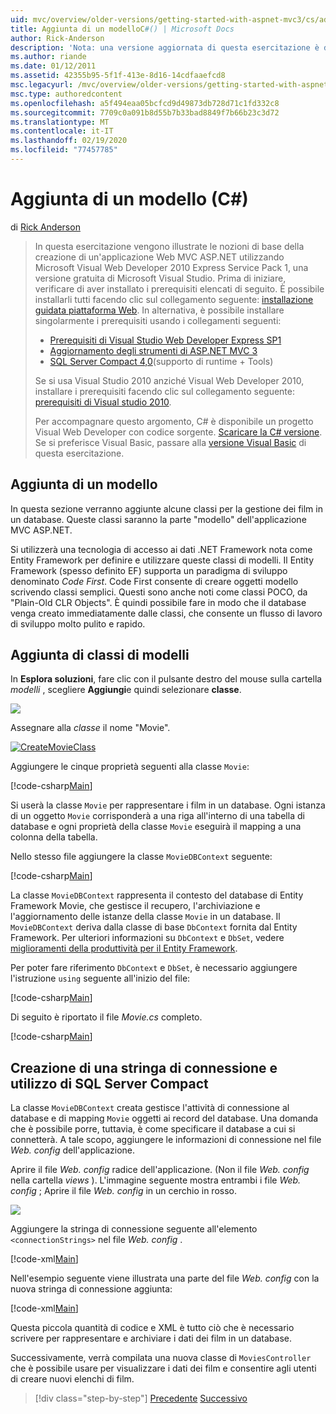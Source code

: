 ```yaml
---
uid: mvc/overview/older-versions/getting-started-with-aspnet-mvc3/cs/adding-a-model
title: Aggiunta di un modelloC#() | Microsoft Docs
author: Rick-Anderson
description: 'Nota: una versione aggiornata di questa esercitazione è disponibile qui che usa ASP.NET MVC 5 e Visual Studio 2013. È più sicuro, molto più semplice da seguire e demo...'
ms.author: riande
ms.date: 01/12/2011
ms.assetid: 42355b95-5f1f-413e-8d16-14cdfaaefcd8
msc.legacyurl: /mvc/overview/older-versions/getting-started-with-aspnet-mvc3/cs/adding-a-model
msc.type: authoredcontent
ms.openlocfilehash: a5f494eaa05bcfcd9d49873db728d71c1fd332c8
ms.sourcegitcommit: 7709c0a091b8d55b7b33bad8849f7b66b23c3d72
ms.translationtype: MT
ms.contentlocale: it-IT
ms.lasthandoff: 02/19/2020
ms.locfileid: "77457785"
---
```

# <a name="adding-a-model-c"></a>Aggiunta di un modello (C#)

di [Rick Anderson](https://twitter.com/RickAndMSFT)

> In questa esercitazione vengono illustrate le nozioni di base della creazione di un'applicazione Web MVC ASP.NET utilizzando Microsoft Visual Web Developer 2010 Express Service Pack 1, una versione gratuita di Microsoft Visual Studio. Prima di iniziare, verificare di aver installato i prerequisiti elencati di seguito. È possibile installarli tutti facendo clic sul collegamento seguente: [installazione guidata piattaforma Web](https://www.microsoft.com/web/gallery/install.aspx?appid=VWD2010SP1Pack). In alternativa, è possibile installare singolarmente i prerequisiti usando i collegamenti seguenti:
> 
> - [Prerequisiti di Visual Studio Web Developer Express SP1](https://www.microsoft.com/web/gallery/install.aspx?appid=VWD2010SP1Pack)
> - [Aggiornamento degli strumenti di ASP.NET MVC 3](https://www.microsoft.com/web/gallery/install.aspx?appsxml=&amp;appid=MVC3)
> - [SQL Server Compact 4,0](https://www.microsoft.com/web/gallery/install.aspx?appid=SQLCE;SQLCEVSTools_4_0)(supporto di runtime + Tools)
> 
> Se si usa Visual Studio 2010 anziché Visual Web Developer 2010, installare i prerequisiti facendo clic sul collegamento seguente: [prerequisiti di Visual studio 2010](https://www.microsoft.com/web/gallery/install.aspx?appsxml=&amp;appid=VS2010SP1Pack).
> 
> Per accompagnare questo argomento, C# è disponibile un progetto Visual Web Developer con codice sorgente. [Scaricare la C# versione](https://code.msdn.microsoft.com/Introduction-to-MVC-3-10d1b098). Se si preferisce Visual Basic, passare alla [versione Visual Basic](../vb/adding-a-model.md) di questa esercitazione.

## <a name="adding-a-model"></a>Aggiunta di un modello

In questa sezione verranno aggiunte alcune classi per la gestione dei film in un database. Queste classi saranno la parte "modello" dell'applicazione MVC ASP.NET.

Si utilizzerà una tecnologia di accesso ai dati .NET Framework nota come Entity Framework per definire e utilizzare queste classi di modelli. Il Entity Framework (spesso definito EF) supporta un paradigma di sviluppo denominato *Code First*. Code First consente di creare oggetti modello scrivendo classi semplici. Questi sono anche noti come classi POCO, da "Plain-Old CLR Objects". È quindi possibile fare in modo che il database venga creato immediatamente dalle classi, che consente un flusso di lavoro di sviluppo molto pulito e rapido.

## <a name="adding-model-classes"></a>Aggiunta di classi di modelli

In **Esplora soluzioni**, fare clic con il pulsante destro del mouse sulla cartella *modelli* , scegliere **Aggiungi**e quindi selezionare **classe**.

![](adding-a-model/_static/image1.png)

Assegnare alla *classe* il nome "Movie".

[![CreateMovieClass](adding-a-model/_static/image3.png)](adding-a-model/_static/image2.png)

Aggiungere le cinque proprietà seguenti alla classe `Movie`:

[!code-csharp[Main](adding-a-model/samples/sample1.cs)]

Si userà la classe `Movie` per rappresentare i film in un database. Ogni istanza di un oggetto `Movie` corrisponderà a una riga all'interno di una tabella di database e ogni proprietà della classe `Movie` eseguirà il mapping a una colonna della tabella.

Nello stesso file aggiungere la classe `MovieDBContext` seguente:

[!code-csharp[Main](adding-a-model/samples/sample2.cs)]

La classe `MovieDBContext` rappresenta il contesto del database di Entity Framework Movie, che gestisce il recupero, l'archiviazione e l'aggiornamento delle istanze della classe `Movie` in un database. Il `MovieDBContext` deriva dalla classe di base `DbContext` fornita dal Entity Framework. Per ulteriori informazioni su `DbContext` e `DbSet`, vedere [miglioramenti della produttività per il Entity Framework](https://blogs.msdn.com/b/efdesign/archive/2010/06/21/productivity-improvements-for-the-entity-framework.aspx?wa=wsignin1.0).

Per poter fare riferimento `DbContext` e `DbSet`, è necessario aggiungere l'istruzione `using` seguente all'inizio del file:

[!code-csharp[Main](adding-a-model/samples/sample3.cs)]

Di seguito è riportato il file *Movie.cs* completo.

[!code-csharp[Main](adding-a-model/samples/sample4.cs)]

## <a name="creating-a-connection-string-and-working-with-sql-server-compact"></a>Creazione di una stringa di connessione e utilizzo di SQL Server Compact

La classe `MovieDBContext` creata gestisce l'attività di connessione al database e di mapping `Movie` oggetti ai record del database. Una domanda che è possibile porre, tuttavia, è come specificare il database a cui si connetterà. A tale scopo, aggiungere le informazioni di connessione nel file *Web. config* dell'applicazione.

Aprire il file *Web. config* radice dell'applicazione. (Non il file *Web. config* nella cartella *views* ). L'immagine seguente mostra entrambi i file *Web. config* ; Aprire il file *Web. config* in un cerchio in rosso.

![](adding-a-model/_static/image4.png)

Aggiungere la stringa di connessione seguente all'elemento `<connectionStrings>` nel file *Web. config* .

[!code-xml[Main](adding-a-model/samples/sample5.xml)]

Nell'esempio seguente viene illustrata una parte del file *Web. config* con la nuova stringa di connessione aggiunta:

[!code-xml[Main](adding-a-model/samples/sample6.xml)]

Questa piccola quantità di codice e XML è tutto ciò che è necessario scrivere per rappresentare e archiviare i dati dei film in un database.

Successivamente, verrà compilata una nuova classe di `MoviesController` che è possibile usare per visualizzare i dati dei film e consentire agli utenti di creare nuovi elenchi di film.

> [!div class="step-by-step"]
> [Precedente](adding-a-view.md)
> [Successivo](accessing-your-models-data-from-a-controller.md)
